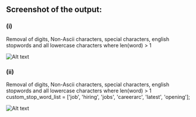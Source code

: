 ## Screenshot of the output:
### (i)
Removal of digits, Non-Ascii characters, special characters, english stopwords and all lowercase characters where len(word) > 1

![Alt text](https://github.iu.edu/cs-b551-fa2017/ahnaik-dsouzam-dnawaz-a2/blob/master/part2/Untitled.png)


### (ii)
Removal of digits, Non-Ascii characters, special characters, english stopwords and all lowercase characters where len(word) > 1<br>
custom_stop_word_list = ['job', 'hiring', 'jobs', 'careerarc', 'latest', 'opening'];

![Alt text](https://github.iu.edu/cs-b551-fa2017/ahnaik-dsouzam-dnawaz-a2/blob/master/part2/Untitled1.png)

